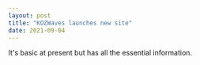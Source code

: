 ```yaml
---
layout: post
title: "KOZWaves launches new site"
date: 2021-09-04
---
```


It's basic at present but has all the essential information. 
